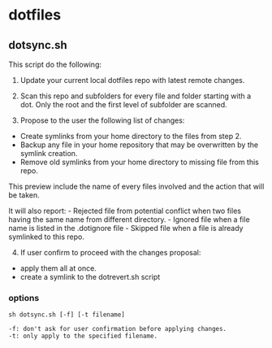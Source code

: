 # dotfiles


## dotsync.sh

This script do the following:

1. Update your current local dotfiles repo with latest remote changes.

2. Scan this repo and subfolders for every file and folder starting with a dot.
   Only the root and the first level of subfolder are scanned.

3. Propose to the user the following list of changes:
  - Create symlinks from your home directory to the files from step 2.
  - Backup any file in your home repository that may be overwritten by the symlink creation.
  - Remove old symlinks from your home directory to missing file from this repo.
  
  This preview include the name of every files involved and the action that will be taken.
  
  It will also report: 
    - Rejected file from potential conflict when two files having the same name from different directory.
    - Ignored file when a file name is listed in the .dotignore file
    - Skipped file when a file is already symlinked to this repo.

4. If user confirm to proceed with the changes proposal:
  - apply them all at once.
  - create a symlink to the dotrevert.sh script

### options    
    sh dotsync.sh [-f] [-t filename] 

    -f: don't ask for user confirmation before applying changes.
    -t: only apply to the specified filename.




   

